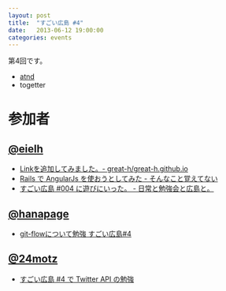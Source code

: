 ```yaml
---
layout: post
title:  "すごい広島 #4"
date:   2013-06-12 19:00:00
categories: events
---
```


第4回です。

* [atnd](http://atnd.org/events/40366)
* togetter

<!-- 概要 -->

# 参加者

## [@eielh](https://twitter.com/eielh)

* [Linkを追加してみました。- great-h/great-h.github.io](https://github.com/great-h/great-h.github.io/pull/94)
* [Rails で AngularJs を使おうとしてみた - そんなこと覚えてない](http://blog.eiel.info/blog/2013/06/12/htmlday-angular-js/)
* [すごい広島 #004 に遊びにいった。 - 日常と勉強会と広島と。](http://eielh-life.tumblr.com/post/52784624383/004)

## [@hanapage](http://hanapage.wordpress.com)

* [git-flowについて勉強 すごい広島#4](http://hanapage.wordpress.com/2013/06/12/git-flow%E3%81%AB%E3%81%A4%E3%81%84%E3%81%A6%E5%8B%89%E5%BC%B7/)

## [@24motz](https://twitter.com/24motz)

* [すごい広島 #4 で Twitter API の勉強](http://d.nishimotz.com/archives/1519)
